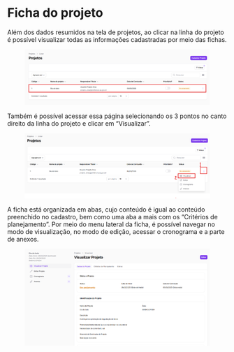 # Ficha do projeto

Além dos dados resumidos na tela de projetos, ao clicar na linha do projeto é possível visualizar todas as informações cadastradas por meio das fichas.

<figure><img src="../../.gitbook/assets/image (137).png" alt=""><figcaption></figcaption></figure>

Também é possível acessar essa página selecionando os 3 pontos no canto direito da linha do projeto e clicar em “Visualizar”.&#x20;

<figure><img src="../../.gitbook/assets/image (138).png" alt=""><figcaption></figcaption></figure>

A ficha está organizada em abas, cujo conteúdo é igual ao conteúdo preenchido no cadastro, bem como uma aba a mais com os “Critérios de planejamento”. Por meio do menu lateral da ficha, é possível navegar no modo de visualização, no modo de edição, acessar o cronograma e a parte de anexos.&#x20;

<figure><img src="../../.gitbook/assets/image (139).png" alt=""><figcaption></figcaption></figure>
